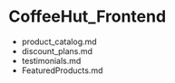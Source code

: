 # CoffeeHut_Frontend
- product_catalog.md
- discount_plans.md
- testimonials.md
- FeaturedProducts.md
